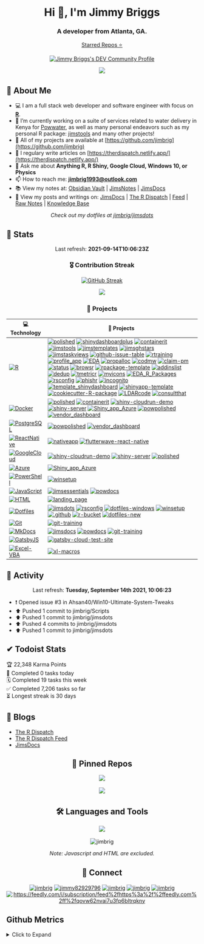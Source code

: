 <h1 align="center">Hi 👋, I'm Jimmy Briggs</h1>
<h3 align="center">A developer from Atlanta, GA.</h3>

<p align="center"><a href="https://jimbrig.github.io/awesome-stars/">Starred Repos ⭐</a></p>
<p align="center"><a href="https://dev.to/jimbrig">
  <img src="https://d2fltix0v2e0sb.cloudfront.net/dev-badge.svg" alt="Jimmy Briggs's DEV Community Profile" height="30" width="30">
</a></p>

<p align="center"><a href="https://github.com/jimbrig/jimbrig/actions/workflows/all-actions.yml"><img src="https://github.com/jimbrig/jimbrig/actions/workflows/all-actions.yml/badge.svg"></img></a></p>

## 🧬 About Me
- 💻 I am a full stack web developer and software engineer with focus on **[R](https://www.r-project.org/)**.
- 🔭 I’m currently working on a suite of services related to water delivery in Kenya for [Powwater](https://github.com/powwater), as well as many personal endeavors such as my personal R package: [jimstools](https://github.com/jimstools) and many other projects!
- 💪 All of my projects are available at [https://github.com/jimbrig](https://github.com/jimbrig)
- 📝 I regulary write articles on [https://therdispatch.netlify.app/](https://therdispatch.netlify.app/)
- 💬 Ask me about **Anything R, R Shiny, Google Cloud, Windows 10, or Physics**
- 📫 How to reach me: **<jimbrig1993@outlook.com>**
- 📚 View my notes at: [Obsidian Vault](https://github.com/jimbrig/obsidian_vault) | [JimsNotes](https://github.com/jimbrig/jimsnotes) | [JimsDocs](https://github.com/jimbrig/jimsdocs) 
- 📄 View my posts and writings on: [JimsDocs](https://jimbrig.github.io/jimsdocs/) | [The R Dispatch](https://therdispatch.jimbrig.com/) | [Feed](https://feedly.com/i/subscription/feed%2Fhttps%3A%2F%2Ffeedly.com%2Ff%2FqOVW62nvaI7U3Fp6BLtRqKnY) | [Raw Notes](https://therdispatch.postach.io/) | [Knowledge Base](https://r-knowledge-base.postach.io/)

<p align="center"><em>Check out my dotfiles at <a href="https://github.com/jimbrig/jimsdots">jimbrig/jimsdots</a></em></p>

## 💪 Stats

<p align="center">
  Last refresh: 
  <b>2021-09-14T10:06:23Z</b>
</p>

<h3  align="center">🎖 Contribution Streak</h3>

<p class="rich-diff-level-zero" align="center">
  <a href="https://github-readme-streak-stats.herokuapp.com/?user=jimbrig&theme=dark" rel="nofollow" class="rech-diff-level-one">
    <img src="https://github-readme-streak-stats.herokuapp.com/?user=jimbrig&theme=dark" alt="GitHub Streak" data-canonical-src="https://github-readme-streak-stats.herokuapp.com/?user=jimbrig&theme=dark" style="max-width:100%;">
   </a>
 </p>

<p align="center">
  <a href="https://github-readme-stats.vercel.app/api?username=jimbrig&count_private=true&show_icons=true&include_all_commits=true&title_color=fff&icon_color=79ff97&text_color=9f9f9f&bg_color=151515">
    <img src="http://github-readme-stats.vercel.app/api?username=jimbrig&count_private=true&show_icons=true&include_all_commits=true&title_color=fff&icon_color=79ff97&text_color=9f9f9f&bg_color=151515" />
  </a>
</p>

<h3 align="center">🏁 Projects</h3>

<!-- START OF PROFILE STACK, DO NOT REMOVE -->
| 💻 **Technology** | 🚀 **Projects** |
|-|-|
| [![R](https://img.shields.io/static/v1?label=&message=R&color=276DC3&logo=r&logoColor=white)](https://www.r-project.org/) | [![polished](https://img.shields.io/static/v1?label=&message=polished&color=000605&logo=github&logoColor=white&labelColor=000605)](https://github.com/tychobra/polished) [![shinydashboardplus](https://img.shields.io/static/v1?label=&message=shinydashboardplus&color=000605&logo=github&logoColor=white&labelColor=000605)](https://github.com/rinterface/shinydashboardplus) [![containerit](https://img.shields.io/static/v1?label=&message=containerit&color=000605&logo=github&logoColor=white&labelColor=000605)](https://github.com/o2r-project/containerit) [![jimstools](https://img.shields.io/static/v1?label=&message=jimstools&color=000605&logo=github&logoColor=white&labelColor=000605)](https://github.com/jimbrig/jimstools) [![jimstemplates](https://img.shields.io/static/v1?label=&message=jimstemplates&color=000605&logo=github&logoColor=white&labelColor=000605)](https://github.com/jimbrig/jimstemplates) [![jimsghstars](https://img.shields.io/static/v1?label=&message=jimsghstars&color=000605&logo=github&logoColor=white&labelColor=000605)](https://github.com/jimbrig/jimsghstars) [![jimstaskviews](https://img.shields.io/static/v1?label=&message=jimstaskviews&color=000605&logo=github&logoColor=white&labelColor=000605)](https://github.com/jimbrig/jimstaskviews) [![github-issue-table](https://img.shields.io/static/v1?label=&message=github-issue-table&color=000605&logo=github&logoColor=white&labelColor=000605)](https://github.com/jimbrig/github-issue-table) [![rtraining](https://img.shields.io/static/v1?label=&message=rtraining&color=000605&logo=github&logoColor=white&labelColor=000605)](https://github.com/jimbrig/rtraining) [![profile_app](https://img.shields.io/static/v1?label=&message=profile_app&color=000605&logo=github&logoColor=white&labelColor=000605)](https://github.com/jimbrig/profile_app) [![EDA](https://img.shields.io/static/v1?label=&message=EDA&color=000605&logo=github&logoColor=white&labelColor=000605)](https://github.com/jimbrig/EDA) [![propalloc](https://img.shields.io/static/v1?label=&message=propalloc&color=000605&logo=github&logoColor=white&labelColor=000605)](https://github.com/jimbrig/propalloc) [![codmw](https://img.shields.io/static/v1?label=&message=codmw&color=000605&logo=github&logoColor=white&labelColor=000605)](https://github.com/jimbrig/codmw) [![claim-pm](https://img.shields.io/static/v1?label=&message=claim-pm&color=000605&logo=github&logoColor=white&labelColor=000605)](https://github.com/jimbrig/claim-pm) [![status](https://img.shields.io/static/v1?label=&message=status&color=000605&logo=github&logoColor=white&labelColor=000605)](https://github.com/jimbrig/status) [![browsr](https://img.shields.io/static/v1?label=&message=browsr&color=000605&logo=github&logoColor=white&labelColor=000605)](https://github.com/jimbrig/browsr) [![rpackage-template](https://img.shields.io/static/v1?label=&message=rpackage-template&color=000605&logo=github&logoColor=white&labelColor=000605)](https://github.com/jimbrig/rpackage-template) [![addinslist](https://img.shields.io/static/v1?label=&message=addinslist&color=000605&logo=github&logoColor=white&labelColor=000605)](https://github.com/jimbrig/addinslist) [![dedup](https://img.shields.io/static/v1?label=&message=dedup&color=000605&logo=github&logoColor=white&labelColor=000605)](https://github.com/jimbrig/dedup) [![tmetricr](https://img.shields.io/static/v1?label=&message=tmetricr&color=000605&logo=github&logoColor=white&labelColor=000605)](https://github.com/jimbrig/tmetricr) [![myicons](https://img.shields.io/static/v1?label=&message=myicons&color=000605&logo=github&logoColor=white&labelColor=000605)](https://github.com/jimbrig/myicons) [![EDA_R_Packages](https://img.shields.io/static/v1?label=&message=EDA_R_Packages&color=000605&logo=github&logoColor=white&labelColor=000605)](https://github.com/jimbrig/EDA_R_Packages) [![rsconfig](https://img.shields.io/static/v1?label=&message=rsconfig&color=000605&logo=github&logoColor=white&labelColor=000605)](https://github.com/jimbrig/rsconfig) [![phishr](https://img.shields.io/static/v1?label=&message=phishr&color=000605&logo=github&logoColor=white&labelColor=000605)](https://github.com/jimbrig/phishr) [![incognito](https://img.shields.io/static/v1?label=&message=incognito&color=000605&logo=github&logoColor=white&labelColor=000605)](https://github.com/jimbrig/incognito) [![template_shinydashboard](https://img.shields.io/static/v1?label=&message=template_shinydashboard&color=000605&logo=github&logoColor=white&labelColor=000605)](https://github.com/jimbrig/template_shinydashboard) [![shinyapp-template](https://img.shields.io/static/v1?label=&message=shinyapp-template&color=000605&logo=github&logoColor=white&labelColor=000605)](https://github.com/jimbrig/shinyapp-template) [![cookiecutter-R-package](https://img.shields.io/static/v1?label=&message=cookiecutter-R-package&color=000605&logo=github&logoColor=white&labelColor=000605)](https://github.com/jimbrig/cookiecutter-R-package) [![LDARcode](https://img.shields.io/static/v1?label=&message=LDARcode&color=000605&logo=github&logoColor=white&labelColor=000605)](https://github.com/jimbrig/LDARcode) [![consultthat](https://img.shields.io/static/v1?label=&message=consultthat&color=000605&logo=github&logoColor=white&labelColor=000605)](https://github.com/jimbrig/consultthat) |
| [![Docker](https://img.shields.io/static/v1?label=&message=Docker&color=2496ED&logo=docker&logoColor=white)](https://www.docker.com/) | [![polished](https://img.shields.io/static/v1?label=&message=polished&color=000605&logo=github&logoColor=white&labelColor=000605)](https://github.com/tychobra/polished) [![containerit](https://img.shields.io/static/v1?label=&message=containerit&color=000605&logo=github&logoColor=white&labelColor=000605)](https://github.com/o2r-project/containerit) [![shiny-cloudrun-demo](https://img.shields.io/static/v1?label=&message=shiny-cloudrun-demo&color=000605&logo=github&logoColor=white&labelColor=000605)](https://github.com/jimbrig/shiny-cloudrun-demo) [![shiny-server](https://img.shields.io/static/v1?label=&message=shiny-server&color=000605&logo=github&logoColor=white&labelColor=000605)](https://github.com/jimbrig/shiny-server) [![Shiny_app_Azure](https://img.shields.io/static/v1?label=&message=Shiny_app_Azure&color=000605&logo=github&logoColor=white&labelColor=000605)](https://github.com/jimbrig/Shiny_app_Azure) [![powpolished](https://img.shields.io/static/v1?label=&message=powpolished&color=000605&logo=github&logoColor=white&labelColor=000605)](https://github.com/powwater/powpolished) [![vendor_dashboard](https://img.shields.io/static/v1?label=&message=vendor_dashboard&color=000605&logo=github&logoColor=white&labelColor=000605)](https://github.com/powwater/vendor_dashboard) |
| [![PostgreSQL](https://img.shields.io/static/v1?label=&message=PostgreSQL&color=336791&logo=postgresql&logoColor=white)](https://postgres.org) | [![powpolished](https://img.shields.io/static/v1?label=&message=powpolished&color=000605&logo=github&logoColor=white&labelColor=000605)](https://github.com/powwater/powpolished) [![vendor_dashboard](https://img.shields.io/static/v1?label=&message=vendor_dashboard&color=000605&logo=github&logoColor=white&labelColor=000605)](https://github.com/powwater/vendor_dashboard) |
| [![ReactNative](https://img.shields.io/static/v1?label=&message=ReactNative&color=61DAFB&logo=react&logoColor=white)](https://reactnative.com/) | [![nativeapp](https://img.shields.io/static/v1?label=&message=nativeapp&color=000605&logo=github&logoColor=white&labelColor=000605)](https://github.com/jimbrig/nativeapp) [![flutterwave-react-native](https://img.shields.io/static/v1?label=&message=flutterwave-react-native&color=000605&logo=github&logoColor=white&labelColor=000605)](https://github.com/powwater/flutterwave-react-native) |
| [![GoogleCloud](https://img.shields.io/static/v1?label=&message=GoogleCloud&color=4285F4&logo=google%20cloud&logoColor=white)](https://cloud.google.com/) | [![shiny-cloudrun-demo](https://img.shields.io/static/v1?label=&message=shiny-cloudrun-demo&color=000605&logo=github&logoColor=white&labelColor=000605)](https://github.com/jimbrig/shiny-cloudrun-demo) [![shiny-server](https://img.shields.io/static/v1?label=&message=shiny-server&color=000605&logo=github&logoColor=white&labelColor=000605)](https://github.com/jimbrig/shiny-server) [![polished](https://img.shields.io/static/v1?label=&message=polished&color=000605&logo=github&logoColor=white&labelColor=000605)](https://github.com/tychobra/polished) |
| [![Azure](https://img.shields.io/static/v1?label=&message=Azure&color=0089D6&logo=microsoft%20azure&logoColor=white)](https://azure.microsoft.com/en-us/) | [![Shiny_app_Azure](https://img.shields.io/static/v1?label=&message=Shiny_app_Azure&color=000605&logo=github&logoColor=white&labelColor=000605)](https://github.com/jimbrig/Shiny_app_Azure) |
| [![PowerShell](https://img.shields.io/static/v1?label=&message=PowerShell&color=5391FE&logo=powershell&logoColor=white)](https://docs.microsoft.com/en-us/powershell/) | [![winsetup](https://img.shields.io/static/v1?label=&message=winsetup&color=000605&logo=github&logoColor=white&labelColor=000605)](https://github.com/jimbrig/winsetup) |
| [![JavaScript](https://img.shields.io/static/v1?label=&message=JavaScript&color=F7DF1E&logo=javascript&logoColor=white)](https://javascript.com) | [![jimsessentials](https://img.shields.io/static/v1?label=&message=jimsessentials&color=000605&logo=github&logoColor=white&labelColor=000605)](https://github.com/jimbrig/jimsessentials) [![powdocs](https://img.shields.io/static/v1?label=&message=powdocs&color=000605&logo=github&logoColor=white&labelColor=000605)](https://github.com/powwater/powdocs) |
| [![HTML](https://img.shields.io/static/v1?label=&message=HTML&color=E34F26&logo=html5&logoColor=white)](https://www.w3schools.com/html/) | [![landing_page](https://img.shields.io/static/v1?label=&message=landing_page&color=000605&logo=github&logoColor=white&labelColor=000605)](https://github.com/powwater/landing_page) |
| [![Dotfiles](https://img.shields.io/static/v1?label=&message=Dotfiles&color=4D4D4D&logo=windows%20terminal&logoColor=white)](https://docs.microsoft.com/en-us/windows/dev-environment/overview) | [![jimsdots](https://img.shields.io/static/v1?label=&message=jimsdots&color=000605&logo=github&logoColor=white&labelColor=000605)](https://github.com/jimbrig/jimsdots) [![rsconfig](https://img.shields.io/static/v1?label=&message=rsconfig&color=000605&logo=github&logoColor=white&labelColor=000605)](https://github.com/jimbrig/rsconfig) [![dotfiles-windows](https://img.shields.io/static/v1?label=&message=dotfiles-windows&color=000605&logo=github&logoColor=white&labelColor=000605)](https://github.com/jimbrig/dotfiles-windows) [![winsetup](https://img.shields.io/static/v1?label=&message=winsetup&color=000605&logo=github&logoColor=white&labelColor=000605)](https://github.com/jimbrig/winsetup) [![.github](https://img.shields.io/static/v1?label=&message=.github&color=000605&logo=github&logoColor=white&labelColor=000605)](https://github.com/jimbrig/.github) [![r-bucket](https://img.shields.io/static/v1?label=&message=r-bucket&color=000605&logo=github&logoColor=white&labelColor=000605)](https://github.com/jimbrig/r-bucket) [![dotfiles-new](https://img.shields.io/static/v1?label=&message=dotfiles-new&color=000605&logo=github&logoColor=white&labelColor=000605)](https://github.com/jimbrig/dotfiles-new) |
| [![Git](https://img.shields.io/static/v1?label=&message=Git&color=F05032&logo=git&logoColor=white)](https://git-scm.com/) | [![git-training](https://img.shields.io/static/v1?label=&message=git-training&color=000605&logo=github&logoColor=white&labelColor=000605)](https://github.com/jimbrig/git-training) |
| [![MkDocs](https://img.shields.io/static/v1?label=&message=MkDocs&color=000000&logo=markdown&logoColor=white)](https://www.mkdocs.org/) | [![jimsdocs](https://img.shields.io/static/v1?label=&message=jimsdocs&color=000605&logo=github&logoColor=white&labelColor=000605)](https://github.com/jimbrig/jimsdocs) [![powdocs](https://img.shields.io/static/v1?label=&message=powdocs&color=000605&logo=github&logoColor=white&labelColor=000605)](https://github.com/powwater/powdocs) [![git-training](https://img.shields.io/static/v1?label=&message=git-training&color=000605&logo=github&logoColor=white&labelColor=000605)](https://github.com/jimbrig/git-training) |
| [![GatsbyJS](https://img.shields.io/static/v1?label=&message=GatsbyJS&color=663399&logo=gatsby&logoColor=white)](https://www.gatsbyjs.com/) | [![gatsby-cloud-test-site](https://img.shields.io/static/v1?label=&message=gatsby-cloud-test-site&color=000605&logo=github&logoColor=white&labelColor=000605)](https://github.com/jimbrig/gatsby-cloud-test-site) |
| [![Excel-VBA](https://img.shields.io/static/v1?label=&message=Excel-VBA&color=217346&logo=microsoft%20excel&logoColor=white)](excel.com) | [![xl-macros](https://img.shields.io/static/v1?label=&message=xl-macros&color=000605&logo=github&logoColor=white&labelColor=000605)](https://github.com/jimbrig/xl-macros) |
<!-- END OF PROFILE STACK, DO NOT REMOVE -->

## 💼 Activity

<p align="center">
  Last refresh: 
  <b>Tuesday, September 14th 2021, 10:06:23</b>
</p>

* ❗️ Opened issue #3 in Ahsan40/Win10-Ultimate-System-Tweaks
* ⬆️ Pushed 1 commit to jimbrig/Scripts
* ⬆️ Pushed 1 commit to jimbrig/jimsdots
* ⬆️ Pushed 4 commits to jimbrig/jimsdots
* ⬆️ Pushed 1 commit to jimbrig/jimsdots

## ✔ Todoist Stats

<!-- TODO-IST:START -->
🏆  22,348 Karma Points           
🌸  Completed 0 tasks today           
🗓  Completed 19 tasks this week           
✅  Completed 7,206 tasks so far           
⏳  Longest streak is 30 days
<!-- TODO-IST:END -->

## 📃 Blogs

- [The R Dispatch](https://therdispatch.jimbrig.com/)
- [The R Dispatch Feed](https://feedly.com/i/subscription/feed%2Fhttps%3A%2F%2Ffeedly.com%2Ff%2FqOVW62nvaI7U3Fp6BLtRqKnY)
- [JimsDocs](https://jimbrig.github.io/jimsdocs/)

<!-- BLOG-POST-LIST:START -->
<!--FEED:{"rows": 5, "select": ["feed"], "raw": true, "title": true }-->
<!-- BLOG-POST-LIST:END -->

<h2 align="center">📌 Pinned Repos</h2>

<p align="center">
 <a href="https://github.com/jimbrig/jimsdots">
   <img src="https://github-readme-stats.vercel.app/api/pin/?username=jimbrig&repo=jimsdots">
 </a>
</p>

<p align="center">
 <a href="https://github.com/jimbrig/jimstools">
   <img src="https://github-readme-stats.vercel.app/api/pin/?username=jimbrig&repo=jimstools">
 </a>
</p>

<h2 align="center">🛠 Languages and Tools</h2>
<p align="center"><a href="https://stackshare.io/jimbrig2011/r-development"><img src="http://img.shields.io/badge/tech-stack-0690fa.svg?style=flat"/></a></p>

<p align="center"><img src="https://github-readme-stats.vercel.app/api/top-langs?username=jimbrig&show_icons=true&locale=en&hide=html,javascript" alt="jimbrig" /></p>
<p align="center"><em>Note: Javascript and HTML are excluded.</em></p>

<h2 align="center">📢 Connect</h2>

<p align="center">
<a href="https://dev.to/jimbrig" target="blank"><img align="center" src="https://cdn.jsdelivr.net/npm/simple-icons@3.0.1/icons/dev-dot-to.svg" alt="jimbrig" height="30" width="40" /></a>
<a href="https://twitter.com/jimmy82929796" target="blank"><img align="center" src="https://cdn.jsdelivr.net/npm/simple-icons@3.0.1/icons/twitter.svg" alt="jimmy82929796" height="30" width="40" /></a>
<a href="https://linkedin.com/in/jimbrig" target="blank"><img align="center" src="https://cdn.jsdelivr.net/npm/simple-icons@3.0.1/icons/linkedin.svg" alt="jimbrig" height="30" width="40" /></a>
<a href="https://stackoverflow.com/users/jimbrig" target="blank"><img align="center" src="https://cdn.jsdelivr.net/npm/simple-icons@3.0.1/icons/stackoverflow.svg" alt="jimbrig" height="30" width="40" /></a>
<a href="https://medium.com/jimbrig" target="blank"><img align="center" src="https://cdn.jsdelivr.net/npm/simple-icons@3.0.1/icons/medium.svg" alt="jimbrig" height="30" width="40" /></a>
<a href="/https://feedly.com/i/subscription/feed%2fhttps%3a%2f%2ffeedly.com%2ff%2fqovw62nvai7u3fp6bltrqkny" target="blank"><img align="center" src="https://cdn.jsdelivr.net/npm/simple-icons@3.0.1/icons/rss.svg" alt="https://feedly.com/i/subscription/feed%2fhttps%3a%2f%2ffeedly.com%2ff%2fqovw62nvai7u3fp6bltrqkny" height="30" width="40" /></a>
</p>

## Github Metrics

<details><summary>Click to Expand</summary>
  <p align="center">
    <a href="#" target="blank"><img align="center" src="github-metrics.svg" /></a>
  </p>
</details>
